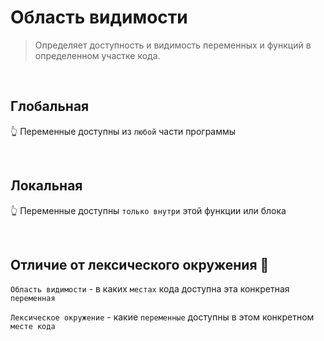 # Область видимости
> Определяет доступность и видимость переменных и функций в определенном участке кода.

<br>

## Глобальная
👆 Переменные доступны из `любой` части программы

<br>

## Локальная
👆 Переменные доступны `только внутри` этой функции или блока

<br>

## Отличие от лексического окружения 🛑

`Область видимости` - в каких `местах` кода доступна эта конкретная `переменная`

`Лексическое окружение` - какие `переменные` доступны в этом конкретном `месте кода`

